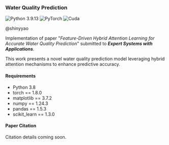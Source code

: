### **Water Quality Prediction**

![Python 3.9.13](https://img.shields.io/badge/python-3.8-green.svg?style=plastic)
![PyTorch](https://img.shields.io/badge/PyTorch%20-%23EE4C2C.svg?style=plastic)
![Cuda](https://img.shields.io/badge/Cuda-green.svg?style=plastic)

@shinyyao


Implementation of paper "_Feature-Driven Hybrid Attention Learning for Accurate Water Quality Prediction_" submitted to **_Expert Systems with Applications_**.

This work presents a novel water quality prediction model leveraging hybrid attention mechanisms to enhance predictive accuracy.


#### **Requirements**

* Python 3.8
* torch == 1.8.0
* matplotlib == 3.7.2
* numpy == 1.24.3
* pandas == 1.5.3
* scikit_learn == 1.3.0



#### **Paper Citation**

Citation details coming soon.